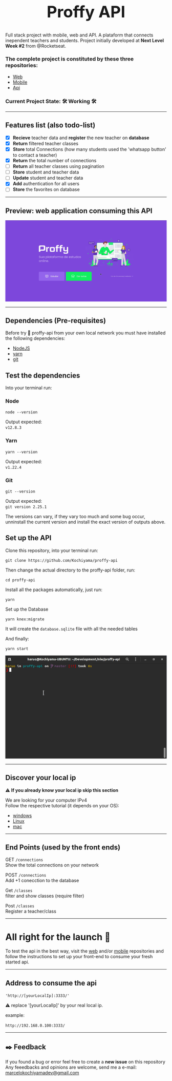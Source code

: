 <h1 style="text-align: center; font-size: 50px">
  Proffy API
</h1>

Full stack project with mobile, web and API. A plataform that connects inependent teachers and students.
Project initially developed at **Next Level Week #2** from @Rocketseat.
 
### The complete project is constituted by these three repositories:

- [Web](https://github.com/Kochiyama/proffy-web) 
- [Mobile](https://github.com/Kochiyama/proffy-mobile) 
- [Api](https://github.com/Kochiyama/proffy-api)

### Current Project State: :hammer_and_wrench: Working :hammer_and_wrench: 
---
## Features list (also todo-list)

- [x] **Recieve** teacher data and **register** the new teacher on **database**
- [x] **Return** filtered teacher classes
- [x] **Store** total Connections (how many students used the 'whatsapp button' to contact a teacher)
- [x] **Return** the total number of connections
- [ ] **Return** all teacher classes using pagination
- [ ] **Store** student and teacher data
- [ ] **Update** student and teacher data
- [x] **Add** authentication for all users
- [ ] **Store** the favorites on database

---
## Preview: web application consuming this API

<img src="readme-assets/preview.gif" />

---

## Dependencies (Pre-requisites)

Before try :microscope: proffy-api from your own local network you must have installed the following dependencies:

- [NodeJS](https://nodejs.org/en/download/)
- [yarn](https://classic.yarnpkg.com/en/docs/install/#debian-stable)
- [git](https://git-scm.com/downloads)

## Test the dependencies
Into your terminal run:  

### Node

```
node --version
```
Output expected:   
`v12.8.3`

### Yarn

```
yarn --version
```
Output expected:  
`v1.22.4`

### Git

```
git --version
```
Output expected:  
`git version 2.25.1`

The versions can vary, if they vary too much and some bug occur, unninstall the current version and install the exact version of outputs above. 

## Set up the API

Clone this repository, into your terminal run: 
```
git clone https://github.com/Kochiyama/proffy-api
```

Then change the actual directory to the proffy-api folder, run: 
```
cd proffy-api
```

Install all the packages automatically, just run: 
```
yarn
```

Set up the Database
```
yarn knex:migrate
```  
It will create the `database.sqlite` file with all the needed tables

And finally: 
```
yarn start
```

<img src="readme-assets/yarn-start.gif" />

---
## Discover your local ip

:warning: **If you already know your local ip skip this section**

We are looking for your computer IPv4  
Follow the respective tutorial (it depends on your OS):

- [windows](https://support.microsoft.com/en-us/help/4026518/windows-10-find-your-ip-address)
- [Linux](https://www.wikihow.com/Find-Your-IP-Address-on-a-Mac)
- [mac](https://opensource.com/article/18/5/how-find-ip-address-linux)

---
## End Points (used by the front ends)

GET `/connections`  
Show the total connections on your network

POST `/connections`  
Add +1 conecction to the database

Get `/classes`  
filter and show classes (require filter)

Post `/classes`  
Register a teacher/class

---

# All right for the launch :rocket:

To test the api in the best way, visit the [web](https://github.com/Kochiyama/proffy-web) and/or [mobile](https://github.com/Kochiyama/proffy-mobile) repositories and follow the instructions to set up your front-end to consume your fresh started api.

---

## Address to consume the api
`'http://[yourLocalIp]:3333/'`  

:warning: replace '[yourLocalIp]' by your real local ip.  

example:

`http://192.168.0.100:3333/`

---

## :black_nib: Feedback
If you found a bug or error feel free to create a **new issue** on this repository  
Any feeedbacks and opinions are welcome, send me a e-mail:
marcelokochiyamadev@gmail.com